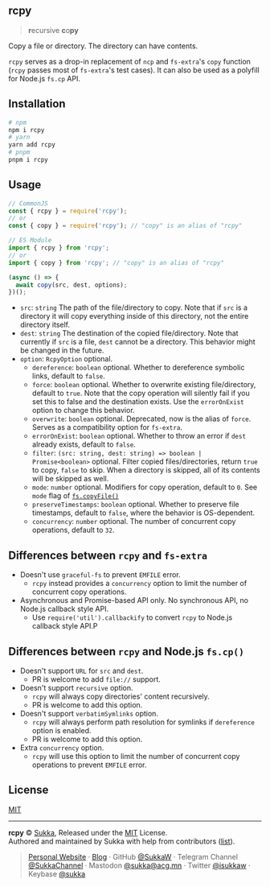 ## rcpy

> **r**ecursive **c**o**py**

Copy a file or directory. The directory can have contents.

`rcpy` serves as a drop-in replacement of `ncp` and `fs-extra`'s `copy` function (`rcpy` passes most of `fs-extra`'s test cases). It can also be used as a polyfill for Node.js `fs.cp` API.

## Installation

```bash
# npm
npm i rcpy
# yarn
yarn add rcpy
# pnpm
pnpm i rcpy
```

## Usage

```js
// CommonJS
const { rcpy } = require('rcpy');
// or
const { copy } = require('rcpy'); // "copy" is an alias of "rcpy"

// ES Module
import { rcpy } from 'rcpy';
// or
import { copy } from 'rcpy'; // "copy" is an alias of "rcpy"

(async () => {
  await copy(src, dest, options);
})();
```

- `src`: `string` The path of the file/directory to copy. Note that if `src` is a directory it will copy everything inside of this directory, not the entire directory itself.
- `dest`: `string` The destination of the copied file/directory. Note that currently if `src` is a file, `dest` cannot be a directory. This behavior might be changed in the future.
- `option`: `RcpyOption` optional.
  - `dereference`: `boolean` optional. Whether to dereference symbolic links, default to `false`.
  - `force`: `boolean` optional. Whether to overwrite existing file/directory, default to `true`. Note that the copy operation will silently fail if you set this to false and the destination exists. Use the `errorOnExist` option to change this behavior.
  - `overwrite`: `boolean` optional. Deprecated, now is the alias of `force`. Serves as a compatibility option for `fs-extra`.
  - `errorOnExist`: `boolean` optional. Whether to throw an error if `dest` already exists, default to `false`.
  - `filter`: `(src: string, dest: string) => boolean | Promise<boolean>` optional. Filter copied files/directories, return `true` to copy, `false` to skip. When a directory is skipped, all of its contents will be skipped as well.
  - `mode`: `number` optional. Modifiers for copy operation, default to `0`. See `mode` flag of [`fs.copyFile()`](https://nodejs.org/api/fs.html#fscopyfilesrc-dest-mode-callback)
  - `preserveTimestamps`: `boolean` optional. Whether to preserve file timestamps, default to `false`, where the behavior is OS-dependent.
  - `concurrency`: `number` optional. The number of concurrent copy operations, default to `32`.

## Differences between `rcpy` and `fs-extra`

- Doesn't use `graceful-fs` to prevent `EMFILE` error.
  - `rcpy` instead provides a `concurrency` option to limit the number of concurrent copy operations.
- Asynchronous and Promise-based API only. No synchronous API, no Node.js callback style API.
  - Use `require('util').callbackify` to convert `rcpy` to Node.js callback style API.P

## Differences between `rcpy` and Node.js `fs.cp()`

- Doesn't support `URL` for `src` and `dest`.
  - PR is welcome to add `file://` support.
- Doesn't support `recursive` option.
  - `rcpy` will always copy directories' content recursively.
  - PR is welcome to add this option.
- Doesn't support `verbatimSymlinks` option.
  - `rcpy` will always perform path resolution for symlinks if `dereference` option is enabled.
  - PR is welcome to add this option.
- Extra `concurrency` option.
  - `rcpy` will use this option to limit the number of concurrent copy operations to prevent `EMFILE` error.

## License

[MIT](./LICENSE)

----

**rcpy** © [Sukka](https://github.com/SukkaW), Released under the [MIT](./LICENSE) License.<br>
Authored and maintained by Sukka with help from contributors ([list](https://github.com/SukkaW/rcpy/graphs/contributors)).

> [Personal Website](https://skk.moe) · [Blog](https://blog.skk.moe) · GitHub [@SukkaW](https://github.com/SukkaW) · Telegram Channel [@SukkaChannel](https://t.me/SukkaChannel) · Mastodon [@sukka@acg.mn](https://acg.mn/@sukka) · Twitter [@isukkaw](https://twitter.com/isukkaw) · Keybase [@sukka](https://keybase.io/sukka)
